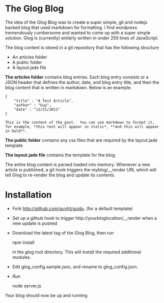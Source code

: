The Glog Blog
=============

The idea of the Glog Blog was to create a super simple, git and nodejs backed blog that used markdown for formatting.  I find wordpress tremendously cumbersome and wanted to come up with a super simple solution.  Glog is (currently) entierly written in under 250 lines of JavaScript.


The blog content is stored in a git repository that has the following structure

- An articles folder
- A public folder
- A layout.jade file

**The articles folder** contains blog entries.  Each blog entry consists or a JSON header that defines the author, date, and blog entry title, and then the blog content that is written in markdown.  Below is an example.

    {
    	"title" : "A Test Article",
    	"author" : "Guy",
    	"date" : "12/21/2011"
    }

    This is the content of the post.  You can use markdown to format it, for example, *this text will appear in italic*, **and this will appear in bold**.

**The public folder** contains any css files that are required by the layout.jade template

**The layout.jade file** contains the template for the blog.

The entire blog content is parsed loaded into memory.  Whenever a new article is published, a git hook triggers the myblog/__render URL which will tell Glog to re-render the blog and update its contents.

Installation
============


- Fork http://github.com/guyht/guido. (for a default template)

- Set up a github hook to trigger http://yourbloglocation/__render when a new update is pushed

- Download the latest tag of the Glog Blog, then run

    npm install

   in the glog root directory.  This will install the required additional modules.

- Edit glog_config.sample.json, and rename to glog_config.json.

- Run

    node server.js

Your blog should now be up and running
